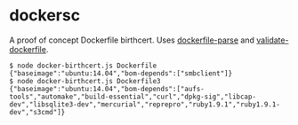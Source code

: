# dockersc

A proof of concept Dockerfile birthcert. Uses [dockerfile-parse](https://www.npmjs.com/package/dockerfile-parse) and [validate-dockerfile](https://www.npmjs.com/package/validate-dockerfile). 

```console
$ node docker-birthcert.js Dockerfile
{"baseimage":"ubuntu:14.04","bom-depends":["smbclient"]}
$ node docker-birthcert.js Dockerfile3
{"baseimage":"ubuntu:14.04","bom-depends":["aufs-tools","automake","build-essential","curl","dpkg-sig","libcap-dev","libsqlite3-dev","mercurial","reprepro","ruby1.9.1","ruby1.9.1-dev","s3cmd"]}
```
